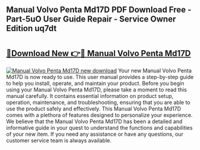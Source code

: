 ## Manual Volvo Penta Md17D PDF Download Free - Part-5uO User Guide Repair - Service Owner Edition uq7dt

# <h2><a href="http://bc47198.oget.top/?id=Manual+Volvo+Penta+Md17D">🔗Download New 👉🔴 Manual Volvo Penta Md17D</a></h2>

[![Manual Volvo Penta Md17D new download](https://i.imgur.com/5g1atiW.png)](http://bc47198.oget.top/?id=Manual+Volvo+Penta+Md17D)
Your new Manual Volvo Penta Md17D is now ready to use. This user manual provides a step-by-step guide to help you install, operate, and maintain your product. Before you begin using your Manual Volvo Penta Md17D, please take a moment to read this manual carefully. It contains essential information on product setup, operation, maintenance, and troubleshooting, ensuring that you are able to use the product safely and effectively. This Manual Volvo Penta Md17D comes with a plethora of features designed to personalize your experience. We believe that the Manual Volvo Penta Md17D has been a detailed and informative guide in your quest to understand the functions and capabilities of your new item. If you need any assistance or have any questions, our customer service team is always available.
